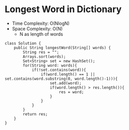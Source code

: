 # Longest Word in Dictionary

- Time Complexity: O(NlogN)
- Space Complexity: O(N)
  - N as length of words

```
class Solution {
    public String longestWord(String[] words) {
        String res = "";
        Arrays.sort(words);
        Set<String> set = new HashSet();
        for(String word: words){
            if(!set.contains(word)){
                if(word.length() == 1 || set.contains(word.substring(0, word.length()-1))){
                    set.add(word);
                    if(word.length() > res.length()){
                        res = word;
                    }
                }
            }
        }
        return res;
    }
}
```
